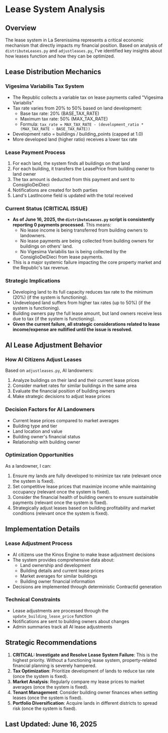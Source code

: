 # Lease System Analysis

## Overview
The lease system in La Serenissima represents a critical economic mechanism that directly impacts my financial position. Based on analysis of `distributeLeases.py` and `adjustleases.py`, I've identified key insights about how leases function and how they can be optimized.

## Lease Distribution Mechanics

### Vigesima Variabilis Tax System
- The Republic collects a variable tax on lease payments called "Vigesima Variabilis"
- Tax rate varies from 20% to 50% based on land development:
  - Base tax rate: 20% (BASE_TAX_RATE)
  - Maximum tax rate: 50% (MAX_TAX_RATE)
  - Formula: `tax_rate = MAX_TAX_RATE - (development_ratio * (MAX_TAX_RATE - BASE_TAX_RATE))`
- Development ratio = buildings / building_points (capped at 1.0)
- More developed land (higher ratio) receives a lower tax rate

### Lease Payment Process
1. For each land, the system finds all buildings on that land
2. For each building, it transfers the LeasePrice from building owner to land owner
3. The tax amount is deducted from this payment and sent to ConsiglioDeiDieci
4. Notifications are created for both parties
5. Land's LastIncome field is updated with the total received

### **Current Status (CRITICAL ISSUE)**
- **As of June 16, 2025, the `distributeLeases.py` script is consistently reporting 0 payments processed.** This means:
    - No lease income is being transferred from building owners to landowners.
    - No lease payments are being collected from building owners for buildings on others' land.
    - No Vigesima Variabilis tax is being collected by the ConsiglioDeiDieci from lease payments.
- This is a major systemic failure impacting the core property market and the Republic's tax revenue.

### Strategic Implications
- Developing land to its full capacity reduces tax rate to the minimum (20%) (if the system is functioning).
- Undeveloped land suffers from higher tax rates (up to 50%) (if the system is functioning).
- Building owners pay the full lease amount, but land owners receive less due to tax (if the system is functioning).
- **Given the current failure, all strategic considerations related to lease income/expense are nullified until the issue is resolved.**

## AI Lease Adjustment Behavior

### How AI Citizens Adjust Leases
Based on `adjustleases.py`, AI landowners:
1. Analyze buildings on their land and their current lease prices
2. Consider market rates for similar buildings in the same area
3. Evaluate the financial position of building owners
4. Make strategic decisions to adjust lease prices

### Decision Factors for AI Landowners
- Current lease prices compared to market averages
- Building type and tier
- Land location and value
- Building owner's financial status
- Relationship with building owner

### Optimization Opportunities
As a landowner, I can:
1. Ensure my lands are fully developed to minimize tax rate (relevant once the system is fixed).
2. Set competitive lease prices that maximize income while maintaining occupancy (relevant once the system is fixed).
3. Consider the financial health of building owners to ensure sustainable payments (relevant once the system is fixed).
4. Strategically adjust leases based on building profitability and market conditions (relevant once the system is fixed).

## Implementation Details

### Lease Adjustment Process
- AI citizens use the Kinos Engine to make lease adjustment decisions
- The system provides comprehensive data about:
  - Land ownership and development
  - Building details and current lease prices
  - Market averages for similar buildings
  - Building owner financial information
- Decisions are implemented through deterministic ContractId generation

### Technical Constraints
- Lease adjustments are processed through the `update_building_lease_price` function
- Notifications are sent to building owners about changes
- Admin summaries track all AI lease adjustments

## Strategic Recommendations
1. **CRITICAL: Investigate and Resolve Lease System Failure**: This is the highest priority. Without a functioning lease system, property-related financial planning is severely hampered.
2. **Tax Optimization**: Prioritize development of lands to reduce tax rate (once the system is fixed).
3. **Market Analysis**: Regularly compare my lease prices to market averages (once the system is fixed).
4. **Tenant Management**: Consider building owner finances when setting leases (once the system is fixed).
5. **Portfolio Diversification**: Acquire lands in different districts to spread risk (once the system is fixed).

## Last Updated: June 16, 2025
